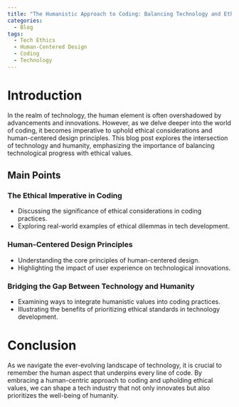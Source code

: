 ```yaml
---
title: "The Humanistic Approach to Coding: Balancing Technology and Ethics"
categories:
  - Blog
tags:
  - Tech Ethics
  - Human-Centered Design
  - Coding
  - Technology
---
```


# Introduction
In the realm of technology, the human element is often overshadowed by advancements and innovations. However, as we delve deeper into the world of coding, it becomes imperative to uphold ethical considerations and human-centered design principles. This blog post explores the intersection of technology and humanity, emphasizing the importance of balancing technological progress with ethical values.

## Main Points
### The Ethical Imperative in Coding
- Discussing the significance of ethical considerations in coding practices.
- Exploring real-world examples of ethical dilemmas in tech development.

### Human-Centered Design Principles
- Understanding the core principles of human-centered design.
- Highlighting the impact of user experience on technological innovations.

### Bridging the Gap Between Technology and Humanity
- Examining ways to integrate humanistic values into coding practices.
- Illustrating the benefits of prioritizing ethical standards in technology development.

# Conclusion
As we navigate the ever-evolving landscape of technology, it is crucial to remember the human aspect that underpins every line of code. By embracing a human-centric approach to coding and upholding ethical values, we can shape a tech industry that not only innovates but also prioritizes the well-being of humanity.